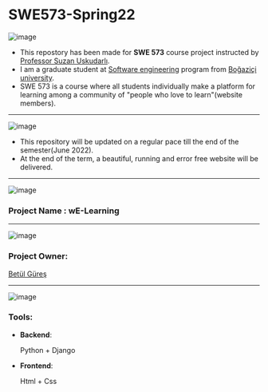 # SWE573-Spring22

![image](https://user-images.githubusercontent.com/60520606/159128296-733f12f0-7c50-4bbb-aa16-22c3c055d897.png)

* This repostory has been made for **SWE 573** course project instructed by [Professor Suzan Uskudarlı](https://www.cmpe.boun.edu.tr/tr/people/suzan.uskudarli). 
* I am a graduate student at [Software engineering](https://www.cmpe.boun.edu.tr/tr/graduate/swe) program from [Boğaziçi university](http://www.boun.edu.tr). 
* SWE 573 is a course where all students individually make a platform for learning among a community of "people who love to learn"(website members). 


***

![image](https://user-images.githubusercontent.com/60520606/159128271-92556441-6668-4fa6-a548-7519c0c5ad94.png)


* This repository will be updated on a regular pace till the end of the semester(June 2022).
* At the end of the term, a beautiful, running and error free website will be delivered. 


***

![image](https://user-images.githubusercontent.com/60520606/159128215-1d3daa78-beee-49ce-a498-3fd2bf06664a.png)

### Project Name : wE-Learning

***

![image](https://user-images.githubusercontent.com/60520606/159128239-6a87b595-5976-4244-82cc-c11260967b71.png)


### Project Owner: 

[Betül Güreş](https://github.com/betty-gures)

***

![image](https://user-images.githubusercontent.com/60520606/159128452-a40a409f-35cd-4c27-8c0e-d7b51d2714e8.png)

### Tools:
- **Backend**:

  Python + Django
  
  
- **Frontend**: 

  Html + Css

